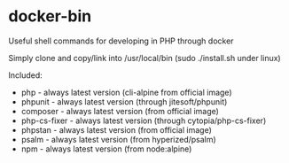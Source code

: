 # docker-bin
Useful shell commands for developing in PHP through docker

Simply clone and copy/link into /usr/local/bin (sudo ./install.sh under linux)

Included:
* php - always latest version (cli-alpine from official image)
* phpunit - always latest version (through jitesoft/phpunit)
* composer - always latest version (from official image)
* php-cs-fixer - always latest version (through cytopia/php-cs-fixer)
* phpstan - always latest version (from official image)
* psalm - always latest version (from hyperized/psalm)
* npm - always latest version (from node:alpine)
